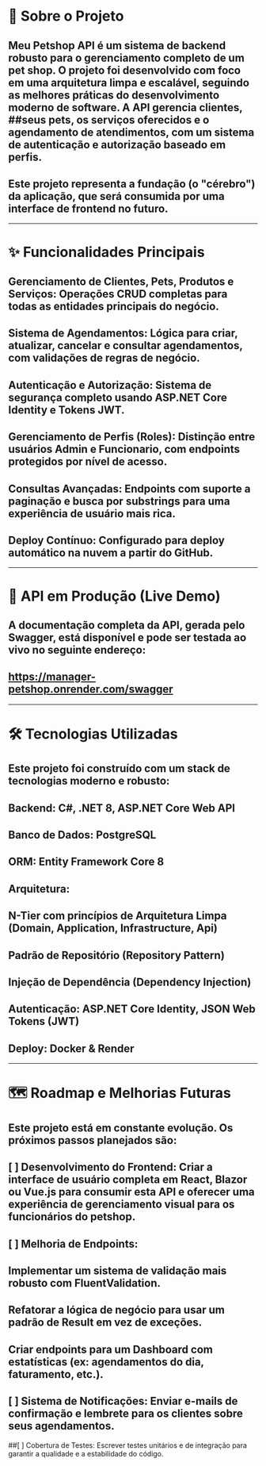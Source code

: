 # 📖 Sobre o Projeto
## Meu Petshop API é um sistema de backend robusto para o gerenciamento completo de um pet shop. O projeto foi desenvolvido com foco em uma arquitetura limpa e escalável, seguindo as melhores práticas do desenvolvimento moderno de software. A API gerencia clientes, ##seus pets, os serviços oferecidos e o agendamento de atendimentos, com um sistema de autenticação e autorização baseado em perfis.

## Este projeto representa a fundação (o "cérebro") da aplicação, que será consumida por uma interface de frontend no futuro.

---

# ✨ Funcionalidades Principais
## Gerenciamento de Clientes, Pets, Produtos e Serviços: Operações CRUD completas para todas as entidades principais do negócio.

## Sistema de Agendamentos: Lógica para criar, atualizar, cancelar e consultar agendamentos, com validações de regras de negócio.

## Autenticação e Autorização: Sistema de segurança completo usando ASP.NET Core Identity e Tokens JWT.

## Gerenciamento de Perfis (Roles): Distinção entre usuários Admin e Funcionario, com endpoints protegidos por nível de acesso.

## Consultas Avançadas: Endpoints com suporte a paginação e busca por substrings para uma experiência de usuário mais rica.

## Deploy Contínuo: Configurado para deploy automático na nuvem a partir do GitHub.

---

# 🚀 API em Produção (Live Demo)
## A documentação completa da API, gerada pelo Swagger, está disponível e pode ser testada ao vivo no seguinte endereço:

## https://manager-petshop.onrender.com/swagger

---

# 🛠️ Tecnologias Utilizadas
## Este projeto foi construído com um stack de tecnologias moderno e robusto:

## Backend: C#, .NET 8, ASP.NET Core Web API

## Banco de Dados: PostgreSQL

## ORM: Entity Framework Core 8

## Arquitetura:

## N-Tier com princípios de Arquitetura Limpa (Domain, Application, Infrastructure, Api)

## Padrão de Repositório (Repository Pattern)

## Injeção de Dependência (Dependency Injection)

## Autenticação: ASP.NET Core Identity, JSON Web Tokens (JWT)

## Deploy: Docker & Render

---

# 🗺️ Roadmap e Melhorias Futuras
## Este projeto está em constante evolução. Os próximos passos planejados são:

## [ ] Desenvolvimento do Frontend: Criar a interface de usuário completa em React, Blazor ou Vue.js para consumir esta API e oferecer uma experiência de gerenciamento visual para os funcionários do petshop.

## [ ] Melhoria de Endpoints:

## Implementar um sistema de validação mais robusto com FluentValidation.

## Refatorar a lógica de negócio para usar um padrão de Result em vez de exceções.

## Criar endpoints para um Dashboard com estatísticas (ex: agendamentos do dia, faturamento, etc.).

## [ ] Sistema de Notificações: Enviar e-mails de confirmação e lembrete para os clientes sobre seus agendamentos.

##[ ] Cobertura de Testes: Escrever testes unitários e de integração para garantir a qualidade e a estabilidade do código.
